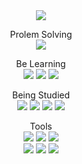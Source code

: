 <div align = "center">
<img src="https://capsule-render.vercel.app/api?type=slice&color=auto&height=300&section=header&text=Hello&desc=I'm%20gyowoo1113&fontSize90&rotate=20&fontAlign=70&fontAlignY=30&descAlign=75&descAlignY=42">

<div align=center>

Prolem Solving
<br>
<img src="http://mazassumnida.wtf/api/mini/generate_badge?boj=yereube">
 
Be Learning  
  <img src="https://img.shields.io/badge/Java-007396.svg?style=flat-square&logo=Java&logoColor=white">
  <img src="https://img.shields.io/badge/Android-3ddC84.svg?style=flat-square&logo=Android&logoColor=white">
  <img src="https://img.shields.io/badge/Unity-FFFFFF.svg?style=flat-square&logo=Unity&logoColor=black">

  
Being Studied  
  <img src="https://img.shields.io/badge/C++-00599C?style=flat-square&logo=C%2B%2B&logoColor=white">
  <img src="https://img.shields.io/badge/DirectX12-499848.svg?style=flat-square&logo=&logoColor=white">
  <img src="https://img.shields.io/badge/Python-3776ab.svg?style=flat-square&logo=Python&logoColor=white">
  <img src="https://img.shields.io/badge/OpenGL-5586a4.svg?style=flat-square&logo=OpenGL&logoColor=white">

Tools  
  <img src="https://img.shields.io/badge/Visual%20Studio-5c2d91.svg?style=flat-square&logo=Visual%20Studio&logoColor=white">
  <img src="https://img.shields.io/badge/Visual%20Studio%20Code-007acc.svg?style=flat-square&logo=Visual%20Studio%20Code&logoColor=white">
  <img src="https://img.shields.io/badge/Android%20Studio-3ddC84.svg?style=flat-square&logo=Android%20Studio&logoColor=white">
  <br> 
  <img src="https://img.shields.io/badge/Unity-FFFFFF.svg?style=flat-square&logo=Unity&logoColor=black">
  <img src="https://img.shields.io/badge/Pycharm-000000.svg?style=flat-square&logo=Pycharm&logoColor=white">
  <img src="https://img.shields.io/badge/Jetbrains-000000.svg?style=flat-square&logo=Jetbrains&logoColor=white">
</div>

</div>


